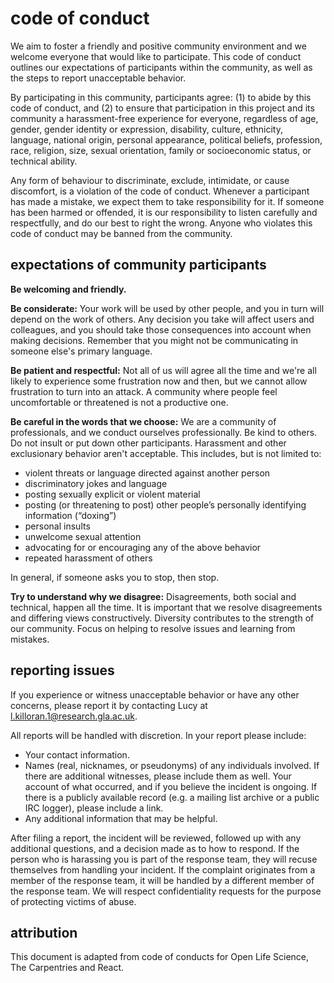 # code of conduct

We aim to foster a friendly and positive community environment and we welcome everyone that would like to participate. This code of conduct outlines our expectations of participants within the community, as well as the steps to report unacceptable behavior. 

By participating in this community, participants agree: (1) to abide by this code of conduct, and (2) to ensure that participation in this project and its community a harassment-free experience for everyone, regardless of age, gender, gender identity or expression, disability, culture, ethnicity, language, national origin, personal appearance, political beliefs, profession, race, religion, size, sexual orientation, family or socioeconomic status, or technical ability.

Any form of behaviour to discriminate, exclude, intimidate, or cause discomfort, is a violation of the code of conduct. Whenever a participant has made a mistake, we expect them to take responsibility for it. If someone has been harmed or offended, it is our responsibility to listen carefully and respectfully, and do our best to right the wrong. Anyone who violates this code of conduct may be banned from the community.

## expectations of community participants
**Be welcoming and friendly.**

**Be considerate:** Your work will be used by other people, and you in turn will depend on the work of others. Any decision you take will affect users and colleagues, and you should take those consequences into account when making decisions. Remember that you might not be communicating in someone else's primary language.

**Be patient and respectful:** Not all of us will agree all the time and we're all likely to experience some frustration now and then, but we cannot allow frustration to turn into an attack. A community where people feel uncomfortable or threatened is not a productive one.

**Be careful in the words that we choose:** We are a community of professionals, and we conduct ourselves professionally. Be kind to others. Do not insult or put down other participants. Harassment and other exclusionary behavior aren't acceptable. This includes, but is not limited to: 

* violent threats or language directed against another person
* discriminatory jokes and language
* posting sexually explicit or violent material
* posting (or threatening to post) other people’s personally identifying information (“doxing”)
* personal insults
* unwelcome sexual attention
* advocating for or encouraging any of the above behavior
* repeated harassment of others

In general, if someone asks you to stop, then stop.

**Try to understand why we disagree:** Disagreements, both social and technical, happen all the time. It is important that we resolve disagreements and differing views constructively. Diversity contributes to the strength of our community. Focus on helping to resolve issues and learning from mistakes.

## reporting issues

If you experience or witness unacceptable behavior or have any other concerns, please report it by contacting Lucy at l.killoran.1@research.gla.ac.uk.

All reports will be handled with discretion. In your report please include:

* Your contact information.
* Names (real, nicknames, or pseudonyms) of any individuals involved. If there are additional witnesses, please include them as well. Your account of what occurred, and if you believe the incident is ongoing. If there is a publicly available record (e.g. a mailing list archive or a public IRC logger), please include a link.
* Any additional information that may be helpful.

After filing a report, the incident will be reviewed, followed up with any additional questions, and a decision made as to how to respond. If the person who is harassing you is part of the response team, they will recuse themselves from handling your incident. If the complaint originates from a member of the response team, it will be handled by a different member of the response team. We will respect confidentiality requests for the purpose of protecting victims of abuse.

## attribution
This document is adapted from code of conducts for Open Life Science, The Carpentries and React.
